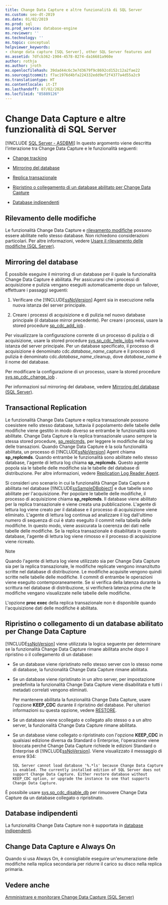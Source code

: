 ```yaml
---
title: Change Data Capture e altre funzionalità di SQL Server
ms.custom: seo-dt-2019
ms.date: 01/02/2019
ms.prod: sql
ms.prod_service: database-engine
ms.reviewer: ''
ms.technology: ''
ms.topic: conceptual
helpviewer_keywords:
- change data capture [SQL Server], other SQL Server features and
ms.assetid: 7dfcb362-1904-4578-8274-da16681a960e
author: rothja
ms.author: jroth
ms.openlocfilehash: 39dad44c6c3e7d3679f9c8692cd152c12a2fae22
ms.sourcegitcommit: f7ac1976d4bfa224332edd9ef2f4377a4d55a2c9
ms.translationtype: HT
ms.contentlocale: it-IT
ms.lasthandoff: 07/02/2020
ms.locfileid: "85889126"
---
```

# <a name="change-data-capture-and-other-sql-server-features"></a>Change Data Capture e altre funzionalità di SQL Server
[!INCLUDE [SQL Server - ASDBMI](../../includes/applies-to-version/sql-asdbmi.md)]
  In questo argomento viene descritta l'interazione tra Change Data Capture e le funzionalità seguenti:  
  
-   [Change tracking](#ChangeTracking)  
  
-   [Mirroring del database](#DatabaseMirroring)  
  
-   [Replica transazionale](#TransReplication)  
  
-   [Ripristino o collegamento di un database abilitato per Change Data Capture](#RestoreOrAttach)

-   [Database indipendenti](#Contained)
  
##  <a name="change-tracking"></a><a name="ChangeTracking"></a> Rilevamento delle modifiche  
 Le funzionalità Change Data Capture e [rilevamento modifiche](../../relational-databases/track-changes/about-change-tracking-sql-server.md) possono essere abilitate nello stesso database. Non richiedono considerazioni particolari. Per altre informazioni, vedere [Usare il rilevamento delle modifiche &#40;SQL Server&#41;](../../relational-databases/track-changes/work-with-change-tracking-sql-server.md).  
  
##  <a name="database-mirroring"></a><a name="DatabaseMirroring"></a> Mirroring del database  
 È possibile eseguire il mirroring di un database per il quale la funzionalità Change Data Capture è abilitata. Per assicurarsi che i processi di acquisizione e pulizia vengano eseguiti automaticamente dopo un failover, effettuare i passaggi seguenti:  
  
1.  Verificare che [!INCLUDE[ssNoVersion](../../includes/ssnoversion-md.md)] Agent sia in esecuzione nella nuova istanza del server principale.  
  
2.  Creare i processi di acquisizione e di pulizia nel nuovo database principale (il database mirror precedente). Per creare i processi, usare la stored procedure [sp_cdc_add_job](../../relational-databases/system-stored-procedures/sys-sp-cdc-add-job-transact-sql.md) .  
  
 Per visualizzare la configurazione corrente di un processo di pulizia o di acquisizione, usare la stored procedure [sys.sp_cdc_help_jobs](../../relational-databases/system-stored-procedures/sys-sp-cdc-help-jobs-transact-sql.md) nella nuova istanza del server principale. Per un database specificato, il processo di acquisizione è denominato cdc.*database\_name*\_capture e il processo di pulizia è denominato cdc.*database\_name*\_cleanup, dove *database_name* è il nome del database.  
  
 Per modificare la configurazione di un processo, usare la stored procedure [sys.sp_cdc_change_job](../../relational-databases/system-stored-procedures/sys-sp-cdc-change-job-transact-sql.md) .  
  
 Per informazioni sul mirroring del database, vedere [Mirroring del database &#40;SQL Server&#41;](../../database-engine/database-mirroring/database-mirroring-sql-server.md).  
  
##  <a name="transactional-replication"></a><a name="TransReplication"></a> Transactional Replication  
 Le funzionalità Change Data Capture e replica transazionale possono coesistere nello stesso database, tuttavia il popolamento delle tabelle delle modifiche viene gestito in modo diverso se entrambe le funzionalità sono abilitate. Change Data Capture e la replica transazionale usano sempre la stessa stored procedure, [sp_replcmds](../../relational-databases/system-stored-procedures/sp-replcmds-transact-sql.md), per leggere le modifiche dal log delle transazioni. Quando Change Data Capture è la sola funzionalità abilitata, un processo di [!INCLUDE[ssNoVersion](../../includes/ssnoversion-md.md)] Agent chiama **sp_replcmds**. Quando entrambe le funzionalità sono abilitate nello stesso database, l'agente di lettura log chiama **sp_replcmds**. Questo agente popola sia le tabelle delle modifiche sia le tabelle del database di distribuzione. Per altre informazioni, vedere [Replication Log Reader Agent](../../relational-databases/replication/agents/replication-log-reader-agent.md).  
  
 Si consideri uno scenario in cui la funzionalità Change Data Capture è abilitata nel database [!INCLUDE[ssSampleDBobject](../../includes/sssampledbobject-md.md)] e due tabelle sono abilitate per l'acquisizione. Per popolare le tabelle delle modifiche, il processo di acquisizione chiama **sp_replcmds**. Il database viene abilitato per la replica transazionale e viene creata una pubblicazione. L'agente di lettura log viene creato per il database e il processo di acquisizione viene eliminato. L'agente di lettura log continua ad analizzare il log dall'ultimo numero di sequenza di cui è stato eseguito il commit nella tabella delle modifiche. In questo modo, viene assicurata la coerenza dei dati nelle tabelle delle modifiche. Se la replica transazionale è disabilitata in questo database, l'agente di lettura log viene rimosso e il processo di acquisizione viene ricreato.  
  
> [!NOTE]  
>  Quando l'agente di lettura log viene utilizzato sia per Change Data Capture sia per la replica transazionale, le modifiche replicate vengono innanzitutto scritte nel database di distribuzione. Le modifiche acquisite vengono quindi scritte nelle tabelle delle modifiche. Il commit di entrambe le operazioni viene eseguito contemporaneamente. Se si verifica della latenza durante la scrittura nel database di distribuzione, si verificherà latenza prima che le modifiche vengano visualizzate nelle tabelle delle modifiche.  
  
 L'opzione **proc exec** della replica transazionale non è disponibile quando l'acquisizione dati delle modifiche è abilitata.  
  
##  <a name="restoring-or-attaching-a-database-enabled-for-change-data-capture"></a><a name="RestoreOrAttach"></a> Ripristino o collegamento di un database abilitato per Change Data Capture  
 [!INCLUDE[ssNoVersion](../../includes/ssnoversion-md.md)] viene utilizzata la logica seguente per determinare se la funzionalità Change Data Capture rimane abilitata anche dopo il ripristino o il collegamento di un database:  
  
-   Se un database viene ripristinato nello stesso server con lo stesso nome di database, la funzionalità Change Data Capture rimane abilitata.  
  
-   Se un database viene ripristinato in un altro server, per impostazione predefinita la funzionalità Change Data Capture viene disabilitata e tutti i metadati correlati vengono eliminati.  
  
     Per mantenere abilitata la funzionalità Change Data Capture, usare l'opzione **KEEP_CDC** durante il ripristino del database. Per ulteriori informazioni su questa opzione, vedere [RESTORE](../../t-sql/statements/restore-statements-transact-sql.md).  
  
-   Se un database viene scollegato e collegato allo stesso o a un altro server, la funzionalità Change Data Capture rimane abilitata.  
  
-   Se un database viene collegato o ripristinato con l'opzione **KEEP_CDC** in qualsiasi edizione diversa da Standard o Enterprise, l'operazione viene bloccata perché Change Data Capture richiede le edizioni Standard o Enterprise di [!INCLUDE[ssNoVersion](../../includes/ssnoversion-md.md)]. Viene visualizzato il messaggio di errore 934:  
  
     `SQL Server cannot load database '%.*ls' because Change Data Capture is enabled. The currently installed edition of SQL Server does not support Change Data Capture. Either restore database without KEEP_CDC option, or upgrade the instance to one that supports Change Data Capture.`  
  
 È possibile usare [sys.sp_cdc_disable_db](../../relational-databases/system-stored-procedures/sys-sp-cdc-disable-db-transact-sql.md) per rimuovere Change Data Capture da un database collegato o ripristinato.  
  
##  <a name="contained-databases"></a><a name="Contained"></a> Database indipendenti  
 La funzionalità Change Data Capture non è supportata in [database indipendenti](../../relational-databases/databases/contained-databases.md).
  
## <a name="change-data-capture-and-always-on"></a>Change Data Capture e Always On  
 Quando si usa Always On, è consigliabile eseguire un'enumerazione delle modifiche nella replica secondaria per ridurre il carico su disco nella replica primaria.  
  
## <a name="see-also"></a>Vedere anche  
 [Amministrare e monitorare Change Data Capture &#40;SQL Server&#41;](../../relational-databases/track-changes/administer-and-monitor-change-data-capture-sql-server.md)  
  
  
